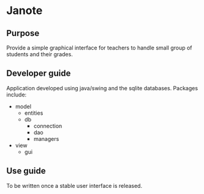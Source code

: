 # Janote

## Purpose

Provide a simple graphical interface for teachers to handle small group of students and their grades. 

## Developer guide

Application developed using java/swing and the sqlite databases. Packages include: 

- model
    - entities
    - db
        - connection
        - dao
        - managers
- view 
    - gui 
    
    
## Use guide

To be written once a stable user interface is released. 